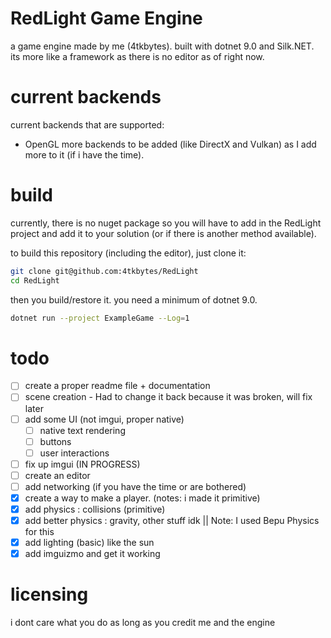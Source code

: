 # RedLight Game Engine
a game engine made by me (4tkbytes). built with dotnet 9.0 and Silk.NET. its more like a framework as there is no editor as of right now.  

# current backends
current backends that are supported: 
- OpenGL
more backends to be added (like DirectX and Vulkan) as I add more to it (if i have the time).

# build
currently, there is no nuget package so you will have to add in the RedLight project and add it to your solution (or if there is another
method available). 

to build this repository (including the editor), just clone it:
```bash
git clone git@github.com:4tkbytes/RedLight
cd RedLight
```
then you build/restore it. you need a minimum of dotnet 9.0. 
```bash
dotnet run --project ExampleGame --Log=1
```

# todo
- [ ] create a proper readme file + documentation
- [ ] scene creation - Had to change it back because it was broken, will fix later
- [ ] add some UI (not imgui, proper native)
  - [ ] native text rendering
  - [ ] buttons
  - [ ] user interactions
- [ ] fix up imgui (IN PROGRESS)
- [ ] create an editor
- [ ] add networking (if you have the time or are bothered)
- [x] create a way to make a player. (notes: i made it primitive)
- [x] add physics : collisions (primitive)
- [x] add better physics : gravity, other stuff idk || Note: I used Bepu Physics for this
- [x] add lighting (basic) like the sun
- [x] add imguizmo and get it working

# licensing
i dont care what you do as long as you credit me and the engine
